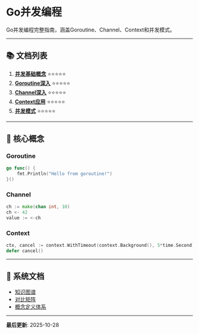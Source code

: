 # Go并发编程

Go并发编程完整指南，涵盖Goroutine、Channel、Context和并发模式。

---

## 📚 文档列表

1. **[并发基础概念](./01-并发基础概念.md)** ⭐⭐⭐⭐⭐
2. **[Goroutine深入](./02-Goroutine深入.md)** ⭐⭐⭐⭐⭐
3. **[Channel深入](./03-Channel深入.md)** ⭐⭐⭐⭐⭐
4. **[Context应用](./04-Context应用.md)** ⭐⭐⭐⭐⭐
5. **[并发模式](./05-并发模式.md)** ⭐⭐⭐⭐⭐

---

## 🎯 核心概念

### Goroutine
```go
go func() {
    fmt.Println("Hello from goroutine!")
}()
```

### Channel
```go
ch := make(chan int, 10)
ch <- 42
value := <-ch
```

### Context
```go
ctx, cancel := context.WithTimeout(context.Background(), 5*time.Second)
defer cancel()
```

---

## 📖 系统文档

- [知识图谱](./00-知识图谱.md)
- [对比矩阵](./00-对比矩阵.md)
- [概念定义体系](./00-概念定义体系.md)

---

**最后更新**: 2025-10-28
